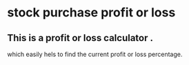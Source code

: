 # stock purchase profit or loss

## This is a profit or loss calculator .
which easily hels to find the current profit or loss percentage.
 

